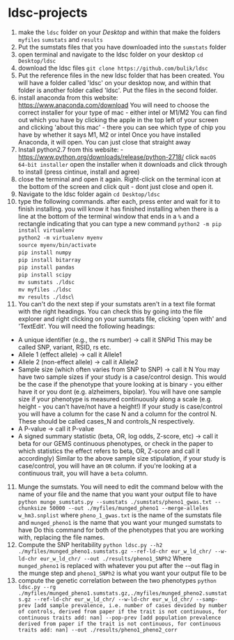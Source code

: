 # ldsc-projects

1. make the `ldsc` folder on your *Desktop* and within that make the folders `myfiles` `sumstats` and `results`
2. Put the sumstats files that you have downloaded into the `sumstats` folder
3. open terminal and navigate to the ldsc folder on your desktop
`cd Desktop/ldsc`
4. download the ldsc files
`git clone https://github.com/bulik/ldsc`
5. Put the reference files in the new ldsc folder that has been created. You will have a folder called 'ldsc' on your desktop now, and within that folder is another folder called 'ldsc'. Put the files in the second folder.  
6. install anaconda from this website: https://www.anaconda.com/download
You will need to choose the correct installer for your type of mac - either intel or M1/M2
You can find out which you have by clicking the apple in the top left of your screen and clicking 'about this mac' - there you can see which type of chip you have by whether it says M1, M2 or intel
Once you have installed Anaconda, it will open. You can just close that straight away
7. Install python2.7 from this website: - https://www.python.org/downloads/release/python-2718/
click `macOS 64-bit installer`
open the installer when it downloads and click through to install (press cintinue, install and agree)
8. close the terminal and open it again. Right-click on the terminal icon at the bottom of the screen and click quit - dont just close and open it.
9. Navigate to the ldsc folder again
`cd Desktop/ldsc`
10. type the following commands. after each, press enter and wait for it to finish installing. you will know it has finished installing when there is a line at the bottom of the terminal window that ends in a `%` and a rectangle indicating that you can type a new command
`python2 -m pip install virtualenv`\
`python2 -m virtualenv myenv`\
`source myenv/bin/activate`\
`pip install numpy`\
`pip install bitarray`\
`pip install pandas`\
`pip install scipy`\
`mv sumstats ./ldsc`\
`mv myfiles ./ldsc`\
`mv results ./ldsc`\
11. You can't do the next step if your sumstats aren't in a text file format with the right headings. You can check this by going into the file explorer and right clicking on your sumstats file, clicking 'open with' and 'TextEdit'. You will need the following headings:
- A unique identifier (e.g., the rs number) -> call it SNPid
This may be called SNP, variant, RSID, rs etc. 
- Allele 1 (effect allele) -> call it Allele1
- Allele 2 (non-effect allele) -> call it Allele2
- Sample size (which often varies from SNP to SNP) -> call it N
You may have two sample sizes if your study is a case/control design. This would be the case if the phenotype that youre looking at is binary - you either have it or you dont (e.g. alzheimers, bipolar). You will have one sample size if your phenotype is measured continuously along a scale (e.g. height - you can't have/not have a height!)
If your study is case/control you will have a column for the case N and a column for the control N. These should be called cases_N and controls_N respectively. 
- A P-value -> call it P-value
- A signed summary statistic (beta, OR, log odds, Z-score, etc) -> call it beta for our GEMS continuous phenotypes, or check in the paper to which statistics the effect refers to beta, OR, Z-score and call it accordingly)
Similar to the above sample size stipulation, if your study is case/control, you will have an `OR` column. if you're looking at a continuous trait, you will have a `beta` column.
11. Munge the sumstats. You will need to edit the command below with the name of your file and the name that you want your output file to have
`python munge_sumstats.py --sumstats ./sumstats/pheno1_gwas.txt --chunksize 50000 --out ./myfiles/munged_pheno1 --merge-alleles w_hm3.snplist`
where `pheno_1_gwas.txt` is the name of the sumstats file and `munged_pheno1` is the name that you want your munged sumstats to have
Do this command for both of the phenotypes that you are working with, replacing the file names. 
12. Compute the SNP heritability
`python ldsc.py --h2 ./myfiles/munged_pheno1.sumstats.gz --ref-ld-chr eur_w_ld_chr/ --w-ld-chr eur_w_ld_chr/ --out ./results/pheno1_SNPh2`
Where `munged_pheno1` is replaced with whatever you put after the --out flag in the munge step and `pheno1_SNPh2` is what you want your output file to be
13. compute the genetic correlation between the two phenotypes
`python ldsc.py --rg ./myfiles/munged_pheno1.sumstats.gz,./myfiles/munged_pheno2.sumstats.gz --ref-ld-chr eur_w_ld_chr/ --w-ld-chr eur_w_ld_chr/ --samp-prev [add sample prevalence, i.e. number of cases devided by number of controls, derived from paper if the trait is not continuous, for continuous traits add: nan] --pop-prev [add population prevalence derived from paper if the trait is not continuous, for continuous traits add: nan] --out ./results/pheno1_pheno2_corr`





